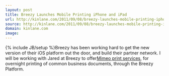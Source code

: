 ```yaml
---
layout: post
title: Breezy Launches Mobile Printing iPhone and iPad
url: http://kinlane.com/2011/09/08/breezy-launches-mobile-printing-iphone-and-ipad/
source: http://kinlane.com/2011/09/08/breezy-launches-mobile-printing-iphone-and-ipad/
domain: kinlane.com
image: 
---
```

{% include JB/setup %}Breezy has been working hard to get the new version of their iOS platform out the door, and build their partner network. I will be working with Jared at Breezy to offer<a title="Mimeo Print Services" href="http://www.mimeo.com/">Mimeo print services</a>, for overnight printing of common business documents, through the Breezy Platform.